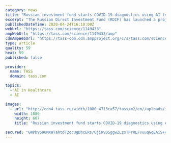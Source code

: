 ```yaml
---
category: news
title: "Russian investment fund starts COVID-19 diagnostics using AI technology"
excerpt: "The Russian Direct Investment Fund (RDIF) has launched a project to diagnose and detect pneumonia, including that caused by the SARS-COV-2 coronavirus, using CT scans combined with the Russian-UAE artificial intelligence (AI ... and treatment of cancer using radiation and drug therapy. \"Within the framework of the RDIF and Medscan partnership ..."
publishedDateTime: 2020-04-24T16:10:00Z
webUrl: "https://tass.com/science/1149433"
ampWebUrl: "https://tass.com/science/1149433/amp"
cdnAmpWebUrl: "https://tass-com.cdn.ampproject.org/c/s/tass.com/science/1149433/amp"
type: article
quality: 59
heat: 59
published: false

provider:
  name: TASS
  domain: tass.com

topics:
  - AI in Healthcare
  - AI

images:
  - url: "http://cdn4.tass.ru/width/1080_4713ca57/tass/m2/en//uploads/i/20200424/1264167.jpg"
    width: 1080
    height: 687
    title: "Russian investment fund starts COVID-19 diagnostics using AI technology"

secured: "GWPbV6OUMXWTahtdT2ocUgDhcERs/GjiKvDSggwZLzoTPYRLFvuuqGqEAiS+cxqRTkrNFXQrmhmb5NMNZVhgJx+nEbXAVpkHjaeIgbTwplfJ0Fx7HPd64gP7PKH/Pzij0suYWh+sscbWhFpMmbw+KCBadEHPaF0Yd5Keu8oSHaLzKl/FQlIPonR8jB1fy0DhWM2aExD0QGehWYokyrYBNhBak3zQcaGH2DEpTq3yJKxtWCOZxXUBz69d9elsSgkNfEi5T7lCmVAjr64pdNOvQH6wZmK7t+K7DoSzyptVhOnTS+2hZPf1jLzfAsA6ai80;7TTWY8+z36zfAZWvfFr5rA=="
---
```



